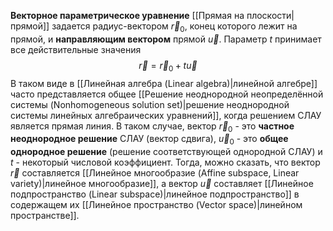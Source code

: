 **Векторное параметрическое уравнение** [[Прямая на плоскости|прямой]] задается радиус-вектором $\vec{r}_0$, конец которого лежит на прямой, и **направляющим вектором** прямой $\vec{u}$. Параметр $t$ принимает все действительные значения$$\vec{r}=\vec{r}_0+t\vec{u}$$В таком виде в [[Линейная алгебра (Linear algebra)|линейной алгебре]] часто представляется общее [[Решение неоднородной неопределённой системы (Nonhomogeneous solution set)|решение неоднородной системы линейных алгебраических уравнений]], когда решением СЛАУ является прямая линия. В таком случае, вектор $\vec{r}_0$ - это **частное неоднородное решение** СЛАУ (вектор сдвига), $\vec{u}_0$ - это **общее однородное решение** (решение соответствующей однородной СЛАУ) и $t$ - некоторый числовой коэффициент. Тогда, можно сказать, что вектор $\vec{r}$ составляется [[Линейное многообразие (Affine subspace, Linear variety)|линейное многообразие]], а вектор $\vec{u}$ составляет [[Линейное подпространство (Linear subspace)|линейное подпространство]] в содержащем их [[Линейное пространство (Vector space)|линейном пространстве]].